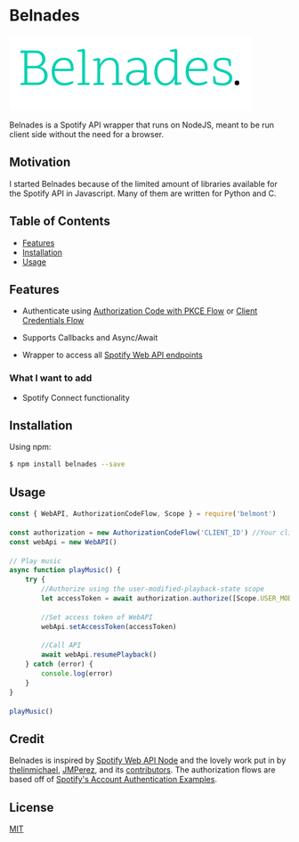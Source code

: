 # Belnades

[![Belnades Logo](https://raw.githubusercontent.com/zackumar/Belnades/master/images/logo.png)](https://github.com/zackumar/Belnades)

Belnades is a Spotify API wrapper that runs on NodeJS, meant to be run client side without the need for a browser.

## Motivation

I started Belnades because of the limited amount of libraries available for the Spotify API in Javascript. Many of them are written for Python and C.

## Table of Contents

-   [Features](#features)
-   [Installation](#installation)
-   [Usage](#usage)

## Features

-   Authenticate using [Authorization Code with PKCE Flow](https://developer.spotify.com/documentation/general/guides/authorization-guide/#authorization-code-flow-with-proof-key-for-code-exchange-pkce) or [Client Credentials Flow](https://developer.spotify.com/documentation/general/guides/authorization-guide/#client-credentials-flow)
-   Supports Callbacks and Async/Await

-   Wrapper to access all [Spotify Web API endpoints](https://developer.spotify.com/documentation/web-api/reference-beta/)

### What I want to add

-   Spotify Connect functionality

## Installation

Using npm:

```bash
$ npm install belnades --save
```

## Usage

```js
const { WebAPI, AuthorizationCodeFlow, Scope } = require('belmont')

const authorization = new AuthorizationCodeFlow('CLIENT_ID') //Your client id
const webApi = new WebAPI()

// Play music
async function playMusic() {
    try {
        //Authorize using the user-modified-playback-state scope
        let accessToken = await authorization.authorize([Scope.USER_MODIFIED_PLAYBACK_STATE])

        //Set access token of WebAPI
        webApi.setAccessToken(accessToken)

        //Call API
        await webApi.resumePlayback()
    } catch (error) {
        console.log(error)
    }
}

playMusic()
```

## Credit

Belnades is inspired by [Spotify Web API Node](https://github.com/thelinmichael/spotify-web-api-node) and the lovely work put in by [thelinmichael](https://github.com/thelinmichael), [JMPerez](https://github.com/JMPerez), and its [contributors](https://github.com/thelinmichael/spotify-web-api-node/network/members). The authorization flows are based off of [Spotify's Account Authentication Examples](https://github.com/spotify/web-api-auth-examples).

## License

[MIT](https://github.com/zackumar/Belnades/blob/master/LICENSE)
